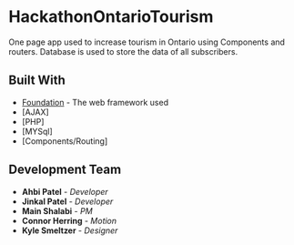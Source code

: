 # HackathonOntarioTourism
One page app used to increase tourism in Ontario using Components and routers. Database is used to store the data of all subscribers.

## Built With

* [Foundation](https://foundation.zurb.com/) - The web framework used
* [AJAX]
* [PHP]
* [MYSql]
* [Components/Routing]


## Development Team

* **Ahbi Patel** - *Developer* 
* **Jinkal Patel** - *Developer*
* **Main Shalabi** - *PM*
* **Connor Herring** - *Motion*
* **Kyle Smeltzer** - *Designer*
